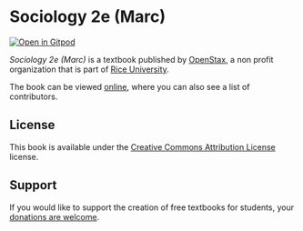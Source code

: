 # Sociology 2e (Marc)

[![Open in Gitpod](https://gitpod.io/button/open-in-gitpod.svg)](https://gitpod.io/from-referrer/)

_Sociology 2e (Marc)_ is a textbook published by [OpenStax](https://openstax.org/), a non profit organization that is part of [Rice University](https://www.rice.edu/).

The book can be viewed [online](https://github.com/cnx-user-books/cnxbook-sociology-2e-marc/releases/latest), where you can also see a list of contributors.

## License
This book is available under the [Creative Commons Attribution License](./LICENSE) license.

## Support
If you would like to support the creation of free textbooks for students, your [donations are welcome](https://riceconnect.rice.edu/donation/support-openstax-banner).
